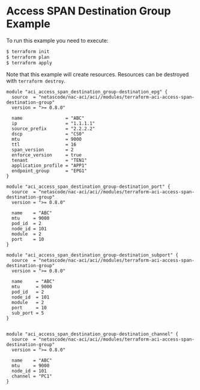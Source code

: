<!-- BEGIN_TF_DOCS -->
# Access SPAN Destination Group Example

To run this example you need to execute:

```bash
$ terraform init
$ terraform plan
$ terraform apply
```

Note that this example will create resources. Resources can be destroyed with `terraform destroy`.

```hcl
module "aci_access_span_destination_group-destination_epg" {
  source  = "netascode/nac-aci/aci//modules/terraform-aci-access-span-destination-group"
  version = ">= 0.8.0"

  name                = "ABC"
  ip                  = "1.1.1.1"
  source_prefix       = "2.2.2.2"
  dscp                = "CS0"
  mtu                 = 9000
  ttl                 = 16
  span_version        = 2
  enforce_version     = true
  tenant              = "TEN1"
  application_profile = "APP1"
  endpoint_group      = "EPG1"
}

module "aci_access_span_destination_group-destination_port" {
  source  = "netascode/nac-aci/aci//modules/terraform-aci-access-span-destination-group"
  version = ">= 0.8.0"

  name    = "ABC"
  mtu     = 9000
  pod_id  = 2
  node_id = 101
  module  = 2
  port    = 10
}

module "aci_access_span_destination_group-destination_subport" {
  source  = "netascode/nac-aci/aci//modules/terraform-aci-access-span-destination-group"
  version = ">= 0.8.0"

  name     = "ABC"
  mtu      = 9000
  pod_id   = 2
  node_id  = 101
  module   = 2
  port     = 10
  sub_port = 5
}


module "aci_access_span_destination_group-destination_channel" {
  source  = "netascode/nac-aci/aci//modules/terraform-aci-access-span-destination-group"
  version = ">= 0.8.0"

  name    = "ABC"
  mtu     = 9000
  node_id = 101
  channel = "PC1"
}


```
<!-- END_TF_DOCS -->